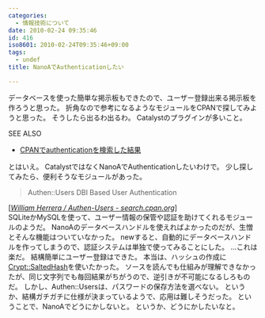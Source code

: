 ```yaml
---
categories:
  - 情報技術について
date: 2010-02-24 09:35:46
id: 416
iso8601: 2010-02-24T09:35:46+09:00
tags:
  - undef
title: NanoAでAuthenticationしたい

---
```


データベースを使った簡単な掲示板もできたので、ユーザー登録出来る掲示板を作ろうと思った。
折角なので参考になるようなモジュールをCPANで探してみようと思った。
そうしたら出るわ出るわ。
Catalystのプラグインが多いこと。
<div>
<p>SEE ALSO</p>
<ul>
<li><a href="http://search.cpan.org/search?query=authentication&mode=all">CPANでauthenticationを検索した結果</a></li>
</ul>
</div>


とはいえ。
CatalystではなくNanoAでAuthenticationしたいわけで。
少し探してみたら、便利そうなモジュールがあった。
<blockquote cite="http://search.cpan.org/dist/Authen-Users/" title="William Herrera / Authen-Users - search.cpan.org" class="blockquote"><p>Authen::Users DBI Based User Authentication</p></blockquote><div class="cite">[<cite><a href="http://search.cpan.org/dist/Authen-Users/">William Herrera / Authen-Users - search.cpan.org</a></cite>]</div>
SQLiteかMySQLを使って、ユーザー情報の保管や認証を助けてくれるモジュールのようだ。
NanoAのデータベースハンドルを使えればよかったのだが、生憎とそんな機能はついていなかった。
newすると、自動的にデータベースハンドルを作ってしまうので、認証システムは単独で使ってみることにした。
&#133;これは楽だ。
結構簡単にユーザー登録はできた。
本当は、ハッシュの作成に<a href="http://search.cpan.org/dist/Crypt-SaltedHash/">Crypt::SaltedHash</a>を使いたかった。
ソースを読んでも仕組みが理解できなかったが、同じ文字列でも毎回結果がちがうので、逆引きが不可能になるしろものだ。
しかし、Authen::Usersは、パスワードの保存方法を選べない。
というか、結構ガチガチに仕様が決まっているようで、応用は難しそうだった。
ということで、NanoAでどうにかしないと。
というか、どうにかしたいなと。
    	
